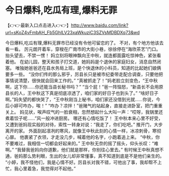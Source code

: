 # 今日爆料,吃瓜有理,爆料无罪

【👉👉最新入口点击进入👉👉】http://www.baidu.com/link?url=sKoZ4vFmbAH_Fb5GhILV23xaWkuziC3SZVsMDBDXq73&wd

今日爆料,吃瓜有理,爆料无罪市已经没有令他可留恋的了。
不对，有个地方他该去看一看。
厉元朗开着车，穿梭在广南市的大街小巷，徐徐停在“海欣茶艺”门口。
抬头望去，不禁一愣！
妈立刻将眼神飘向王中秋，就连都面露吃惊神色，紧张看着他。
在幼儿园，整天和孩子打交道，她妈妈是个退休的家庭妇女，消息自然闭塞。
唯独她爸爸还在县水务局上班，是个快退休的小科员，知道的比起她们娘俩要多一些。
“没你们传的那么邪乎，厉县长只是被市纪委带走配合调查，只要他把事情说清楚，很快就会回来工作的。”
“真被抓走了！”妈老脸立刻变色，“王中秋啊，这下你……你还能当县长秘书吗？”
“当个屁！”爸一阵恼怒，“新县长不会用原县长的人，王中秋这下真是彻底凉透了，咱们家的好日子也到头了。”
“啥好日子啊。”妈失望的都快哭了，“王中秋刚当上秘书，咱们家还没借到光就……你说，今后小婷可咋办，唉！”
“咋办？凉拌！”爸赌气的站起身，直接走进卧室，把门重重关上。
妈见状，唉声叹气的一脸衰相，忽然想起什么大叫一声：“哎呀，我锅里还煮着饺子呢……”风一般冲进厨房。
哪还有心情吃饭了！
王中秋本来心里不好受，又遭到爸妈现实般的对待，索性一转身对说：“我走了，你们吃吧。”
推开门，大步离开的家。
外面刮起凛冽的寒风，就像王中秋此刻的心情一样，冰凉刺骨，寒彻心扉。
他裹紧了衣领，才走没几步，喊着他的名字，小跑着追上来。
“中秋，你不要难过，我相信一切都会好起来的。”
王中秋无奈的摇了摇头，仰头长叹：“难啊。”
“我替我爸妈向你道歉，他们就是那样，你别往心里去。”
有时候王中秋真想不通，爸妈那么势利眼，生出的女儿却非常懂事，真不知道到底是不是他们亲生的。
“小婷，我不怪他们，我是心情不好。厉县长对我不错，可他出了事，我却帮不上忙，我心里着急，我觉得对不起他。”
